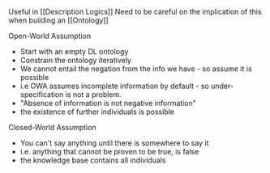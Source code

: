 Useful in [[Description Logics]]
Need to be careful on the implication of this when building an [[Ontology]]

Open-World Assumption
 - Start with an empty DL ontology
 - Constrain the ontology iteratively
 - We cannot entail the negation from the info we have - so assume it is possible
 - i.e OWA assumes incomplete information by default - so under-specification is not a problem.
 - "Absence of information is not negative information"
 - the existence of further individuals is possible

Closed-World Assumption
 - You can't say anything until there is somewhere to say it
 - i.e. anything that cannot be proven to be true, is false
 - the knowledge base contains all individuals